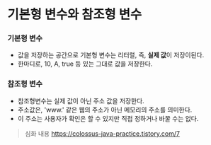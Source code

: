 # 기본형 변수와 참조형 변수

### 기본형 변수
- 값을 저장하는 공간으로 기본형 변수는 리터럴, 즉, **실제 값**이 저장이된다.
- 한마디로, 10, A, true 등 있는 그대로 값을 저장한다.

### 참조형 변수
- 참조형변수는 실제 값이 아닌 주소 값을 저장한다.
- 주소값은, 'www.' 같은 웹의 주소가 아닌 메모리의 주소를 의미한다.
- 이 주소는 사용자가 확인은 할 수 있지만 직접 정하거나 바꿀 수는 없다.

> 심화 내용
https://colossus-java-practice.tistory.com/7